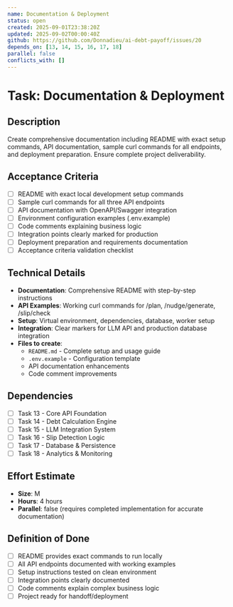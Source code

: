 ```yaml
---
name: Documentation & Deployment
status: open
created: 2025-09-01T23:38:20Z
updated: 2025-09-02T00:00:40Z
github: https://github.com/Donnadieu/ai-debt-payoff/issues/20
depends_on: [13, 14, 15, 16, 17, 18]
parallel: false
conflicts_with: []
---
```


# Task: Documentation & Deployment

## Description

Create comprehensive documentation including README with exact setup commands, API documentation, sample curl commands for all endpoints, and deployment preparation. Ensure complete project deliverability.

## Acceptance Criteria

- [ ] README with exact local development setup commands
- [ ] Sample curl commands for all three API endpoints
- [ ] API documentation with OpenAPI/Swagger integration
- [ ] Environment configuration examples (.env.example)
- [ ] Code comments explaining business logic
- [ ] Integration points clearly marked for production
- [ ] Deployment preparation and requirements documentation
- [ ] Acceptance criteria validation checklist

## Technical Details

- **Documentation**: Comprehensive README with step-by-step instructions
- **API Examples**: Working curl commands for /plan, /nudge/generate, /slip/check
- **Setup**: Virtual environment, dependencies, database, worker setup
- **Integration**: Clear markers for LLM API and production database integration
- **Files to create**:
  - `README.md` - Complete setup and usage guide
  - `.env.example` - Configuration template
  - API documentation enhancements
  - Code comment improvements

## Dependencies

- [ ] Task 13 - Core API Foundation
- [ ] Task 14 - Debt Calculation Engine  
- [ ] Task 15 - LLM Integration System
- [ ] Task 16 - Slip Detection Logic
- [ ] Task 17 - Database & Persistence
- [ ] Task 18 - Analytics & Monitoring

## Effort Estimate

- **Size**: M
- **Hours**: 4 hours
- **Parallel**: false (requires completed implementation for accurate documentation)

## Definition of Done

- [ ] README provides exact commands to run locally
- [ ] All API endpoints documented with working examples
- [ ] Setup instructions tested on clean environment
- [ ] Integration points clearly documented
- [ ] Code comments explain complex business logic
- [ ] Project ready for handoff/deployment
